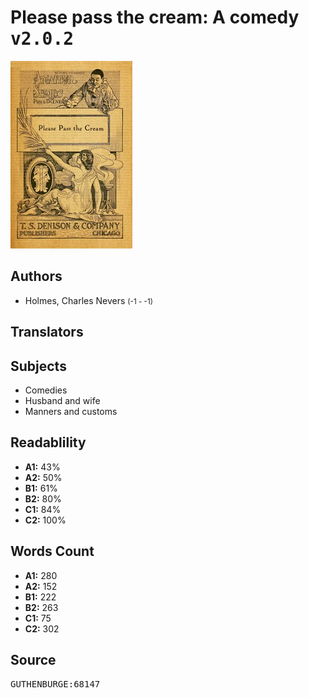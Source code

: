 # Please pass the cream: A comedy <kbd>v2.0.2</kbd>

![](./cover.medium.jpg "")

## Authors


 - Holmes, Charles Nevers <small>(-1 - -1)</small>

## Translators



## Subjects


 - Comedies
 - Husband and wife
 - Manners and customs

## Readablility


 - **A1:** 43%
 - **A2:** 50%
 - **B1:** 61%
 - **B2:** 80%
 - **C1:** 84%
 - **C2:** 100%

## Words Count


 - **A1:** 280
 - **A2:** 152
 - **B1:** 222
 - **B2:** 263
 - **C1:** 75
 - **C2:** 302

## Source


<kbd>GUTHENBURGE:68147</kbd>
